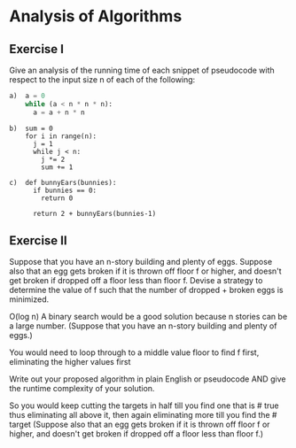 # Analysis of Algorithms

## Exercise I

Give an analysis of the running time of each snippet of
pseudocode with respect to the input size n of each of the following:

```python
a)  a = 0
    while (a < n * n * n):
      a = a + n * n
```


```
b)  sum = 0
    for i in range(n):
      j = 1
      while j < n:
        j *= 2
        sum += 1
```

```
c)  def bunnyEars(bunnies):
      if bunnies == 0:
        return 0

      return 2 + bunnyEars(bunnies-1)
```

## Exercise II

Suppose that you have an n-story building and plenty of eggs. Suppose also that an egg gets broken if it is thrown off floor f or higher, and doesn't get broken if dropped off a floor less than floor f. Devise a strategy to determine the value of f such that the number of dropped + broken eggs is minimized.


O(log n) A binary search would be a good solution because n stories can be a large number. (Suppose that you have an n-story building and plenty of eggs.)

You would need to loop through to a middle value floor to find f first, eliminating the higher values first


Write out your proposed algorithm in plain English or pseudocode AND give the runtime complexity of your solution.

So you would keep cutting the targets in half till you find one that is # true thus eliminating all above it, then again eliminating more till you find the # target (Suppose also that an egg gets broken if it is thrown off floor f or higher, and doesn't get broken if dropped off a floor less than floor f.)
